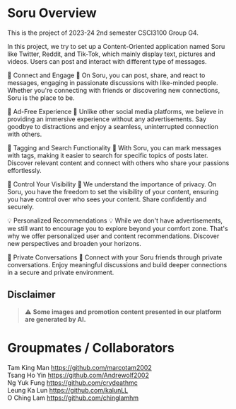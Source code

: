 <!-- ![react](https://img.shields.io/github/package-json/dependency-version/lovelycutepanda/csci2720-project/react)
![react-toastify](https://img.shields.io/github/package-json/dependency-version/lovelycutepanda/csci2720-project/react-toastify)
![javascript](https://img.shields.io/github/package-json/dependency-version/marcotam2002/CSCI3100/javascript)
![bcrypt](https://img.shields.io/github/package-json/dependency-version/lovelycutepanda/csci2720-project/bcrypt) -->

# Soru Overview
This is the project of 2023-24 2nd semester CSCI3100 Group G4.

In this project, we try to set up a Content-Oriented application named Soru like Twitter, Reddit, and Tik-Tok, which mainly display text, pictures and videos. Users can post and interact with different type of messages.

🤝 Connect and Engage 🤝
On Soru, you can post, share, and react to messages, engaging in passionate discussions with like-minded people. Whether you're connecting with friends or discovering new connections, Soru is the place to be.

🚫 Ad-Free Experience 🚫
Unlike other social media platforms, we believe in providing an immersive experience without any advertisements. Say goodbye to distractions and enjoy a seamless, uninterrupted connection with others.

🔖 Tagging and Search Functionality 🔖
With Soru, you can mark messages with tags, making it easier to search for specific topics of posts later. Discover relevant content and connect with others who share your passions effortlessly.

👀 Control Your Visibility 👀
We understand the importance of privacy. On Soru, you have the freedom to set the visibility of your content, ensuring you have control over who sees your content. Share confidently and securely.

💡 Personalized Recommendations 💡
While we don't have advertisements, we still want to encourage you to explore beyond your comfort zone. That's why we offer personalized user and content recommendations. Discover new perspectives and broaden your horizons.

📲 Private Conversations 📲
Connect with your Soru friends through private conversations. Enjoy meaningful discussions and build deeper connections in a secure and private environment.

## Disclaimer

> :warning: **Some images and promotion content presented in our platform are generated by AI.**

# Groupmates / Collaborators
Tam King Man https://github.com/marcotam2002 <br>
Tsang Ho Yin https://github.com/Andrewolf2002 <br>
Ng Yuk Fung https://github.com/crydeathmc <br>
Leung Ka Lun https://github.com/kalunLL <br>
O Ching Lam https://github.com/chinglamhm
